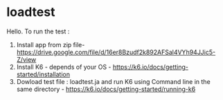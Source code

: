 # loadtest

Hello.
To run the test :
1. Install app from zip file- https://drive.google.com/file/d/16er8Bzudf2k892AFSal4VYh94JJic5-Z/view 
2. Install K6  - depends of your OS  - https://k6.io/docs/getting-started/installation
3. Dowload test file : loadtest.ja and run K6 using Command line in the same directory  - https://k6.io/docs/getting-started/running-k6 
